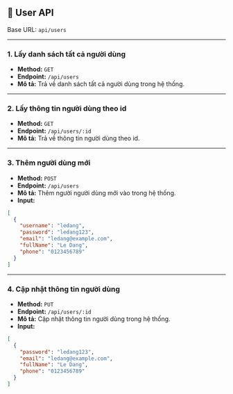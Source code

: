 ## 📘 User API
Base URL: `api/users`

---
### 1. Lấy danh sách tất cả người dùng

- **Method:** `GET`
- **Endpoint:** `/api/users`
- **Mô tả:** Trả về danh sách tất cả người dùng trong hệ thống.

---

### 2. Lấy thông tin người dùng theo id

- **Method:** `GET`
- **Endpoint:** `/api/users/:id`
- **Mô tả:** Trả về thông tin người dùng theo id.

---

### 3. Thêm người dùng mới

- **Method:** `POST`
- **Endpoint:** `/api/users`
- **Mô tả:** Thêm người người dùng mới vào trong hệ thống.
- **Input:**

```json
[
  {
    "username": "ledang",
    "password": "ledang123",
    "email": "ledang@example.com",
    "fullName": "Le Dang",
    "phone": "0123456789"
  }
]
```
---

### 4. Cập nhật thông tin người dùng

- **Method:** `PUT`
- **Endpoint:** `/api/users/:id`
- **Mô tả:** Cập nhật thông tin người dùng trong hệ thống.
- **Input:**

```json
[
  {
    "password": "ledang123",
    "email": "ledang@example.com",
    "fullName": "Le Dang",
    "phone": "0123456789"
  }
]


